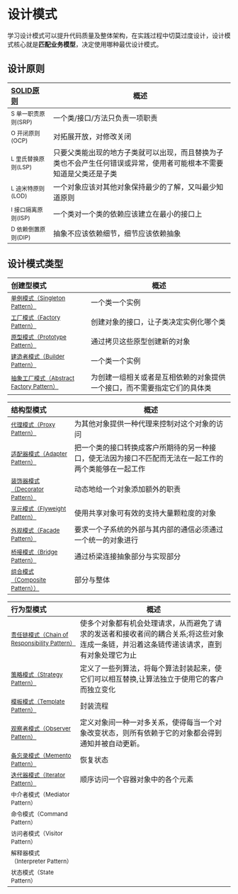 # 设计模式

学习设计模式可以提升代码质量及整体架构，在实践过程中切莫过度设计，设计模式核心就是**匹配业务模型**，决定使用哪种最优设计模式。

## 设计原则

| [SOLID原则](/theory/设计原则.md)        | 概述                                                        |
|:----------------------------------|-----------------------------------------------------------|
| <font size=2>S 单一职责原则(SRP)</font> | 一个类/接口/方法只负责一项职责                                          |
| <font size=2>O 开闭原则(OCP)</font>   | 对拓展开放，对修改关闭                                               |
| <font size=2>L 里氏替换原则(LSP)</font> | 只要父类能出现的地方子类就可以出现，而且替换为子类也不会产生任何错误或异常，使用者可能根本不需要知道是父类还是子类 |
| <font size=2>L 迪米特原则(LOD)</font>  | 一个对象应该对其他对象保持最少的了解，又叫最少知道原则                               |
| <font size=2>I 接口隔离原则(ISP)</font> | 一个类对一个类的依赖应该建立在最小的接口上                                     |
| <font size=2>D 依赖倒置原则(DIP)</font> | 抽象不应该依赖细节，细节应该依赖抽象                                        |

## 设计模式类型

| 创建型模式                                                                        | 概述                                   |
|:-----------------------------------------------------------------------------|--------------------------------------|
| [<font size=2>单例模式（Singleton Pattern）</font>](./theory/创建型/单例模式.md)          | 一个类一个实例                              |
| [<font size=2>工厂模式（Factory Pattern）</font>](./theory/创建型/工厂方法.md)            | 创建对象的接口，让子类决定实例化哪个类                  |
| [<font size=2>原型模式（Prototype Pattern）</font>](./theory/创建型/原型模式.md)          | 通过拷贝这些原型创建新的对象                       |
| [<font size=2>建造者模式（Builder Pattern）</font>](./theory/创建型/建造者模式.md)          | 一个类一个实例                              |
| [<font size=2>抽象工厂模式（Abstract Factory Pattern）</font>](./theory/创建型/抽象工厂.md) | 为创建一组相关或者是互相依赖的对象提供一个接口，而不需要指定它们的具体类 |

| 结构型模式                                                                | 概述                                                  |
|:---------------------------------------------------------------------|-----------------------------------------------------|
| [<font size=2>代理模式（Proxy Pattern）</font>](./theory/结构型/代理模式.md)      | 为其他对象提供一种代理来控制对这个对象的访问                              |
| [<font size=2>适配器模式（Adapter Pattern）</font>](./theory/结构型/适配器模式.md)  | 把一个类的接口转换成客户所期待的另一种接口，使无法因为接口不匹配而无法在一起工作的两个类能够在一起工作 |
| [<font size=2>装饰器模式（Decorator Pattern）</font>](theory/结构型/装饰模式.md)   | 动态地给一个对象添加额外的职责                                     |
| [<font size=2>享元模式（Flyweight Pattern）</font>](./theory/结构型/享元模式.md)  | 使用共享对象可有效的支持大量颗粒度的对象                                |
| [<font size=2>外观模式（Facade Pattern）</font>](./theory/结构型/外观模式.md)     | 要求一个子系统的外部与其内部的通信必须通过一个统一的对象进行                      |
| [<font size=2>桥接模式（Bridge Pattern）</font>](./theory/结构型/桥接模式.md)     | 通过桥梁连接抽象部分与实现部分                                     |
| [<font size=2>组合模式（Composite Pattern））</font>](./theory/结构型/组合模式.md) | 部分与整体                                               |

| 行为型模式                                                                               | 概述                                                                    |
|:------------------------------------------------------------------------------------|-----------------------------------------------------------------------|
| [<font size=2>责任链模式（Chain of Responsibility Pattern）</font>](./theory/行为型/责任链模式.md) | 使多个对象都有机会处理请求，从而避免了请求的发送者和接收者间的耦合关系;将这些对象连成一条链，并沿着这条链传递该请求，直到有对象处理它为止 |
| [<font size=2>策略模式（Strategy Pattern）</font>](./theory/行为型/策略模式.md)                  | 定义了一些列算法，将每个算法封装起来，使它们可以相互替换,让算法独立于使用它的客户而独立变化                        |
| [<font size=2>模板模式（Template Pattern）</font>](./theory/行为型/模板方法.md)                  | 封装流程                                                                  |
| [<font size=2>观察者模式（Observer Pattern）</font>](./theory/行为型/观察者模式.md)                | 定义对象间一种一对多关系，使得每当一个对象改变状态，则所有依赖于它的对象都会得到通知并被自动更新。                     |
| [<font size=2>备忘录模式（Memento Pattern）</font> ](./theory/行为型/备忘录模式.md)                | 恢复状态                                                                  |
| [<font size=2>迭代器模式（Iterator Pattern）</font>](/theory/行为型/迭代器模式.md)                 | 顺序访问一个容器对象中的各个元素                                                      |
| <font size=2>中介者模式（Mediator Pattern）</font>                                         ||
| <font size=2>命令模式（Command Pattern）</font>                                           ||
| <font size=2>访问者模式（Visitor Pattern）</font>                                          ||
| <font size=2>解释器模式（Interpreter Pattern）</font>                                      ||
| <font size=2>状态模式（State Pattern）</font>                                             ||